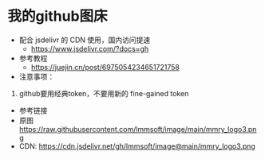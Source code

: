 # 我的github图床

- 配合 jsdelivr 的 CDN 使用，国内访问提速
  - https://www.jsdelivr.com/?docs=gh
- 参考教程
  - https://juejin.cn/post/6975054234651721758
- 注意事项：
1. github要用经典token，不要用新的 fine-gained token

- 参考链接
- 原图 https://raw.githubusercontent.com/lmmsoft/image/main/mmry_logo3.png
- CDN: https://cdn.jsdelivr.net/gh/lmmsoft/image@main/mmry_logo3.png
